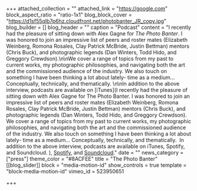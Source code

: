 +++
attached_collection = ""
attached_link = "https://google.com"
block_aspect_ratio = "ratio-1x1"
blog_block_cover = "https://d1sf55qlb7p6hz.cloudfront.net/photobanter_JR_copy.jpg"
blog_builder = []
blog_header = ""
caption = "Podcast"
content = "I recently had the pleasure of sitting down with Alex Gagne for _The Photo Banter_. I was honored to join an impressive list of peers and roster mates (Elizabeth Weinberg, Romona Rosales, Clay Patrick McBride, Justin Bettman) mentors (Chris Buck), and photographic legends (Dan Winters, Todd Hido, and Greggory Crewdson).\n\nWe cover a range of topics from my past to current works, my photographic philosophies, and navigating both the art and the commissioned audience of the industry. We also touch on something I have been thinking a lot about lately- time as a medium... Conceptually, technically, and thematically. ⁠⁠\n\nIn addition to the above interview, podcasts are available on [iTunes](I recently had the pleasure of sitting down with Alex Gagne for The Photo Banter. I was honored to join an impressive list of peers and roster mates (Elizabeth Weinberg, Romona Rosales, Clay Patrick McBride, Justin Bettman) mentors (Chris Buck), and photographic legends (Dan Winters, Todd Hido, and Greggory Crewdson).   We cover a range of topics from my past to current works, my photographic philosophies, and navigating both the art and the commissioned audience of the industry. We also touch on something I have been thinking a lot about lately- time as a medium... Conceptually, technically, and thematically. ⁠⁠  In addition to the above interview, podcasts are available on iTunes, Spotify, and Soundcloud. ), [Spotify](https://open.spotify.com/show/7tGIEpY38SC7kHTzIODESh?si=yN1KAbB5R2OUrIsgthaQkg), and [Soundcloud](https://soundcloud.com/thephotobanter/jesse-rieser)."
date = ""
news_category = ["press"]
theme_color = "#8ACFEE"
title = "The Photo Banter"
[[blog_slider]]
block = "media-motion-id"
show_controls = true
template = "block-media-motion-id"
vimeo_id = 523950651

+++
